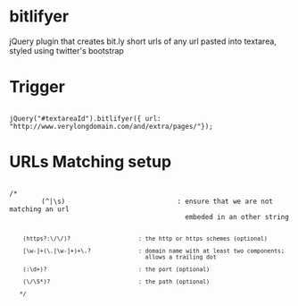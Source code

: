 bitlifyer
=========

jQuery plugin that creates bit.ly short urls of any url pasted into textarea, styled using twitter's bootstrap


Trigger
=========
<code>
jQuery("#textareaId").bitlifyer({ url: "http://www.verylongdomain.com/and/extra/pages/"});
</code>

URLs Matching setup
=========
<code>
/*
        (^|\s)                            : ensure that we are not matching an url
                                            embeded in an other string
                                            
        (https?:\/\/)?                    : the http or https schemes (optional)
        
        [\w-]+(\.[\w-]+)+\.?              : domain name with at least two components;
                                            allows a trailing dot
                                            
        (:\d+)?                           : the port (optional)
        
        (\/\S*)?                          : the path (optional)
        
       */
</code>
